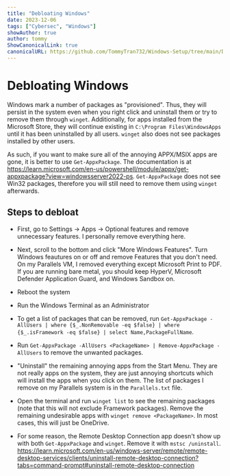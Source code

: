 ```yaml
---
title: "Debloating Windows"
date: 2023-12-06
tags: ["Cybersec", "Windows"]
showAuthor: true
author: tommy
ShowCanonicalLink: true
canonicalURL: https://github.com/TommyTran732/Windows-Setup/tree/main/Debloat/
---
```


# Debloating Windows

Windows mark a number of packages as "provisioned". Thus, they will persist in the system even when you right click and uninstall them or try to remove them through `winget`. Additionally, for apps installed from the Microsoft Store, they will continue existing in `C:\Program Files\WindowsApps` until it has been uninstalled by all users. `winget` also does not see packages installed by other users.

As such, if you want to make sure all of the annoying APPX/MSIX apps are gone, it is better to use `Get-AppxPackage`. The documentation is at https://learn.microsoft.com/en-us/powershell/module/appx/get-appxpackage?view=windowsserver2022-ps. `Get-AppxPackage` does not see Win32 packages, therefore you will still need to remove them using `winget` afterwards.

## Steps to debloat

- First, go to Settings -> Apps -> Optional features and remove unnecessary features. I personally remove everything here.

- Next, scroll to the bottom and click "More Windows Features". Turn Windows feautures on or off and remove Features that you don't need. On my Parallels VM, I removed everything except Microsoft Print to PDF. If you are running bare metal, you should keep HyperV, Microsoft Defender Application Guard, and Windows Sandbox on.

- Reboot the system

- Run the Windows Terminal as an Administrator

- To get a list of packages that can be removed, run `Get-AppxPackage -AllUsers | where {$_.NonRemovable -eq $false} | where {$_.isFramework -eq $false} | select Name,PackageFullName`.

- Run `Get-AppxPackage -AllUsers <PackageName> | Remove-AppxPackage -AllUsers` to remove the unwanted packages.

- "Uninstall" the remaining annoying apps from the Start Menu. They are not really apps on the system, they are just annoying shortcuts which will install the apps when you click on them. The list of packages I remove on my Parallels system is in the `Parallels.txt` file.

- Open the terminal and run `winget list` to see the remaining packages (note that this will not exclude Framework packages). Remove the remaining undesirable apps with `winget remove <PackageName>`. In most cases, this will just be OneDrive.

- For some reason, the Remote Desktop Connection app doesn't show up with both `Get-AppxPackage` and `winget`. Remove it with `mstsc /uninstall`. https://learn.microsoft.com/en-us/windows-server/remote/remote-desktop-services/clients/uninstall-remote-desktop-connection?tabs=command-prompt#uninstall-remote-desktop-connection